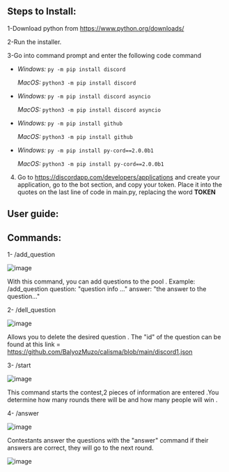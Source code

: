 
## Steps to Install:

1-Download python from https://www.python.org/downloads/

2-Run the installer.

3-Go into command prompt and enter the following code command

* *Windows:* ```py -m pip install discord```
 
  *MacOS:* ```python3 -m pip install discord```

* *Windows:* `py -m pip install discord asyncio`

   *MacOS:* `python3 -m pip install discord asyncio`
   
* *Windows:* `py -m pip install github`

   *MacOS:* `python3 -m pip install github`  
   
* *Windows:* `py -m pip install py-cord==2.0.0b1`

   *MacOS:* `python3 -m pip install py-cord==2.0.0b1`    
   
   
4. Go to https://discordapp.com/developers/applications and create your application, go to the bot section, and copy your token. Place it into the quotes on the last line of code in main.py, replacing the word **TOKEN**   

## User guide:

## Commands:

1- /add_question

![image](https://user-images.githubusercontent.com/96955054/178001662-1a8e1441-4a7d-47dc-bc5f-30f95642c547.png)

With this command, you can add questions to the pool . Example: /add_question question: "question info ..." answer: "the answer to the question..."

2- /dell_question

![image](https://user-images.githubusercontent.com/96955054/178002239-0d26bca6-e1bf-4181-b2c5-5c6d47cc681a.png)

Allows you to delete the desired question . The "id" of the question can be found at this link = https://github.com/BalyozMuzo/calisma/blob/main/discord1.json

3- /start 

![image](https://user-images.githubusercontent.com/96955054/178002737-b741b369-a7e9-4f5e-986a-c14ed6a8df2d.png)

This command starts the contest,2 pieces of information are entered .You determine how many rounds there will be and how many people will win .

4- /answer

![image](https://user-images.githubusercontent.com/96955054/178003390-a453218c-d387-4987-9913-1c85f347b147.png)

Contestants answer the questions with the "answer" command if their answers are correct, they will go to the next round.

![image](https://user-images.githubusercontent.com/96955054/178003596-a04aa5df-b8a5-4b82-ad5a-b0da15a8bb1e.png)
